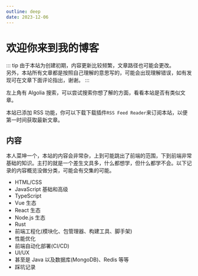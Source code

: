 ```yaml
---
outline: deep
date: 2023-12-06
---
```


# 欢迎你来到我的博客

::: tip
由于本站为创建初期，内容更新比较频繁，文章路径也可能会更改。  
另外，本站所有文章都是按照自己理解的意思写的，可能会出现理解错误，如有发现可在文章下面评论指出，谢谢。
:::

左上角有 Algolia 搜索，可以尝试搜索你想了解的方面，看看本站是否有类似文章。

本站已添加 RSS 功能，你可以下载下载插件`RSS Feed Reader`来订阅本站，以便第一时间获取最新文章。

## 内容

本人菜坤一个，本站的内容会非常杂，上到可能跳出了前端的范围，下到前端非常基础的知识。主打的就是一个差生文具多，什么都想学，但什么都学不会。以下记录的内容概览没做分类，可能会有交集的可能。

- HTML/CSS
- JavaScript 基础和高级
- TypeScript
- Vue 生态
- React 生态
- Node.js 生态
- Rust
- 前端工程化(模块化、包管理器、构建工具、脚手架)
- 性能优化
- 前端自动化部署(CI/CD)
- UI/UX
- 甚至是 Java 以及数据库(MongoDB)、Redis 等等
- 踩坑记录
